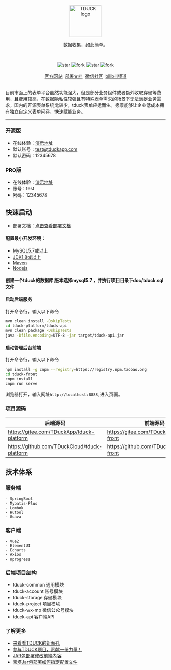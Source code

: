 
<p align="center">
    <a href="https://www.tduckcloud.com" target="_blank" rel="noopener noreferrer">
        <img style="margin-bottom: 0px;" width="100px" src="https://oss.tduckcloud.com/lading-image/ICO-icon.png" alt="TDUCK logo" />
    </a>
</p>

<p align="center">数据收集，如此简单。</p>
<br />

<p align="center">
    <img src='https://gitee.com/TDuckApp/tduck-platform/badge/star.svg?theme=dark' alt='star'></img>
    <img src='https://gitee.com/TDuckApp/tduck-platform/badge/fork.svg?theme=dark' alt='fork'></img>
    <img src='https://img.shields.io/github/stars/tduckcloud/tduck-platform?style=social' alt='star'></img>
    <img src='https://img.shields.io/github/forks/tduckcloud/tduck-platform?style=social' alt='fork'></img>
    <br />
    <br />   
    <a href="https://www.tduckcloud.com/" target="_blank">官方网站</a>&nbsp;
    <a href="https://www.yuque.com/tduck/home"  target="_blank" >部署文档</a>&nbsp;
    <a href="https://pro.tduckcloud.com/s/QUiDSKq8" target="_blank">微信社区</a>&nbsp;
    <a href="https://space.bilibili.com/409825300" target="_blank">bilibili频道</a>
</p>

<br />
目前市面上的表单平台虽然功能强大，但是部分业务组件或者额外收取存储等费用，且费用较高，在数据隐私性较强且有特殊表单需求的场景下无法满足业务需求，国内的开源表单系统比较少，tduck表单应运而生。愿景能够让企业低成本拥有独立自定义表单问卷，快速赋能业务。

------------------------------



###  开源版
- 在线体验：<a href="http://www.tduckcloud.com" target="_blank">演示地址</a>
- 默认账号：test@tduckapp.com
- 默认密码：12345678



###  PRO版
- 在线体验：<a href="http://www.tduckcloud.com" target="_blank">演示地址</a>
- 账号：test
- 密码：12345678


##  快速启动

- 部署文档：<a href="https://www.yuque.com/tduck/home/vl7y79" target="_blank">点击查看部署文档</a>

#### 配置最小开发环境：

   * [MySQL5.7或以上](https://dev.mysql.com/downloads/mysql/)
   * [JDK1.8或以上](http://www.oracle.com/technetwork/java/javase/overview/index.html)
   * [Maven](https://maven.apache.org/download.cgi)
   * [Nodejs](https://nodejs.org/en/download/)

#### 创建一个tduck的数据库  **版本选择mysql5.7**  ，并执行项目目录下doc/tduck.sql文件

#### 启动后端服务

   打开命令行，输入以下命令

   ```bash
   mvn clean install -DskipTests
   cd tduck-platform/tduck-api
   mvn clean package -DskipTests
   java -Dfile.encoding=UTF-8 -jar target/tduck-api.jar
   ```

#### 启动管理后台前端

   打开命令行，输入以下命令

   ```bash
   npm install -g cnpm --registry=https://registry.npm.taobao.org
   cd tduck-front
   cnpm install
   cnpm run serve
   ```
   浏览器打开，输入网址`http://localhost:8888`, 进入页面。


### 项目源码

|   后端源码  |   前端源码  |
|--- | --- |
|  https://gitee.com/TDuckApp/tduck-platform   |  https://gitee.com/TDuckApp/tduck-front   |
|  https://github.com/TDuckCloud/tduck-platform   |  https://github.com/TDuckCloud/tduck-front   |


##  技术体系

### 服务端

```
- SpringBoot 
- Mybatis-Plus
- Lombok
- Hutool
- Guava
```

### 客户端

```
- Vue2
- ElementUI
- Echarts
- Axios
- nprogress
```

### 后端项目结构

-  tduck-common 通用模块
-  tduck-account 账号模块
-  tduck-storage 存储模块
-  tduck-project 项目模块
-  tduck-wx-mp  微信公众号模块
-  tduck-api 客户端API



### 了解更多
- [来看看TDUCK的新面孔](https://mp.weixin.qq.com/s/pLltfRv-KvStMxKefAvD_g)
- [参与TDUCK项目，贡献一份力量！](https://gitee.com/TDuckApp/tduck-platform/issues/I4ZC6R)
- [JAR包部署修改前端内容](https://www.yuque.com/mawuhui/kgacqz/zpubyn)
- [宝塔Jar包部署如何指定配置文件](https://www.yuque.com/mawuhui/kgacqz/paqc6g)

